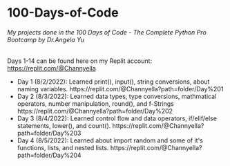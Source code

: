 # 100-Days-of-Code
<h6> My projects done in the 100 Days of Code - The Complete Python Pro Bootcamp by Dr.Angela Yu </h6>

Days 1-14 can be found here on my Replit account: https://replit.com/@Channyella
<ul>
  <li> Day 1 (8/2/2022): Learned print(), input(), string conversions, about naming variables. https://replit.com/@Channyella?path=folder/Day%201 
  <li> Day 2 (8/3/2022): Learned data types, type conversions, mathmatical operators, number manipulation, round(), and f-Strings https://replit.com/@Channyella?path=folder/Day%202
  <li> Day 3 (8/4/2022): Learned control flow and data operators, if/elif/else statements, lower(), and count(). https://replit.com/@Channyella?path=folder/Day%203
  <li> Day 4 (8/5/2022): Learned about import random and some of it's functions, lists, and nested lists. https://replit.com/@Channyella?path=folder/Day%204
</ul>
